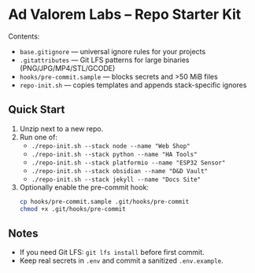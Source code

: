 # Ad Valorem Labs – Repo Starter Kit

Contents:
- `base.gitignore` — universal ignore rules for your projects
- `.gitattributes` — Git LFS patterns for large binaries (PNG/JPG/MP4/STL/GCODE)
- `hooks/pre-commit.sample` — blocks secrets and >50 MiB files
- `repo-init.sh` — copies templates and appends stack-specific ignores

## Quick Start
1. Unzip next to a new repo.
2. Run one of:
   - `./repo-init.sh --stack node --name "Web Shop"`
   - `./repo-init.sh --stack python --name "HA Tools"`
   - `./repo-init.sh --stack platformio --name "ESP32 Sensor"`
   - `./repo-init.sh --stack obsidian --name "D&D Vault"`
   - `./repo-init.sh --stack jekyll --name "Docs Site"`
3. Optionally enable the pre-commit hook:
   ```bash
   cp hooks/pre-commit.sample .git/hooks/pre-commit
   chmod +x .git/hooks/pre-commit
   ```

## Notes
- If you need Git LFS: `git lfs install` before first commit.
- Keep real secrets in `.env` and commit a sanitized `.env.example`.
